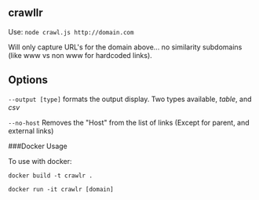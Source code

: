 ## crawllr

Use: `node crawl.js http://domain.com`

Will only capture URL's for the domain above... no similarity subdomains (like www vs non www for hardcoded links).

## Options

`--output [type]` formats the output display. Two types available, *table*, and *csv*

`--no-host` Removes the "Host" from the list of links (Except for parent, and external links)

###Docker Usage

To use with docker:

`docker build -t crawlr .`

`docker run -it crawlr [domain]`
